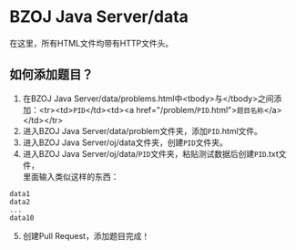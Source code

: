 # BZOJ Java Server/data
 
在这里，所有HTML文件均带有HTTP文件头。  

## 如何添加题目？

1. 在BZOJ Java Server/data/problems.html中&lt;tbody>与&lt;/tbody>之间添加：&lt;tr>&lt;td>`PID`&lt;/td>&lt;td>&lt;a href="/problem/`PID`.html">`题目名称`&lt;/a>&lt;/td>&lt;/tr>
2. 进入BZOJ Java Server/data/problem文件夹，添加`PID`.html文件。
3. 进入BZOJ Java Server/oj/data文件夹，创建`PID`文件夹。
4. 进入BZOJ Java Server/oj/data/`PID`文件夹，粘贴测试数据后创建`PID`.txt文件，  
里面输入类似这样的东西：
```plain
data1
data2
...
data10
```

5. 创建Pull Request，添加题目完成！
